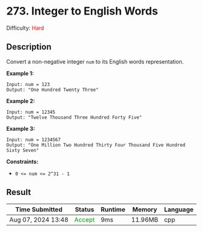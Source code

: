 # 273. Integer to English Words

Difficulty: <font color=#FF0000>Hard</font>

## Description

Convert a non-negative integer `num` to its English words representation.



**Example 1:**

```
Input: num = 123
Output: "One Hundred Twenty Three"
```

**Example 2:**

```
Input: num = 12345
Output: "Twelve Thousand Three Hundred Forty Five"
```

**Example 3:**

```
Input: num = 1234567
Output: "One Million Two Hundred Thirty Four Thousand Five Hundred Sixty Seven"
```

 

**Constraints:**

- `0 <= num <= 2^31 - 1`



## Result

| Time Submitted     | Status                            | Runtime | Memory  | Language |
| ------------------ | --------------------------------- | ------- | ------- | -------- |
| Aug 07, 2024 13:48 | <font color=#00A000>Accept</font> | 9ms     | 11.96MB | cpp      |

 